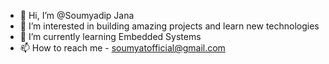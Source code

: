 - 👋 Hi, I’m @Soumyadip Jana
- 👀 I’m interested in building amazing projects and learn new technologies
- 🌱 I’m currently learning Embedded Systems
- 📫 How to reach me - soumyatofficial@gmail.com  


<!---
ByteBusterBard/ByteBusterBard is a ✨ special ✨ repository because its `README.md` (this file) appears on your GitHub profile.
You can click the Preview link to take a look at your changes.
--->

